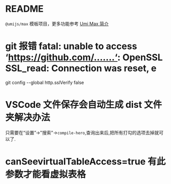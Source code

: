 # README

`@umijs/max` 模板项目，更多功能参考 [Umi Max 简介](https://umijs.org/docs/max/introduce)

# git 报错 fatal: unable to access ‘https://github.com/.......‘: OpenSSL SSL_read: Connection was reset, e

git config --global http.sslVerify false

# VSCode 文件保存会自动生成 dist 文件夹解决办法

只需要在“设置”->"搜索"->`compile-hero`,查询出来后,把所有打勾的选项去掉就可以了.

# canSeevirtualTableAccess=true 有此参数才能看虚拟表格

